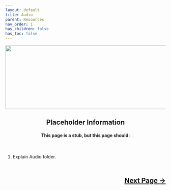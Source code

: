```yaml
---
layout: default
title: Audio
parent: Resources
nav_order: 1
has_children: false
has_toc: false
---
```


<style>
  .next-button-container {
      text-align: right;
    }

  .next-button {
      top: 0px;
      bottom: 0px;
      left: 0px;
      right: 0px;
  }
</style>

<p align="center">
  <img width="650" height="200" src="../../../../assets/Header-OpenCore-Audio.png">
</p>

<h2 align="center">Placeholder Information</h2>

<h4 align="center">This page is a stub, but this page should:</h4>
<br>

1. Explain Audio folder.

<h2 align="center">
  <br>
  <div class="next-button-container">
  <a class="next-button" href="../02-Font">Next Page &rarr;</a>
  </div>
  <br>
</h2>
